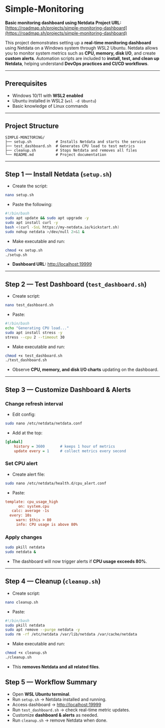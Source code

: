 
# Simple-Monitoring

**Basic monitoring dashboard using Netdata**
**Project URL:** [https://roadmap.sh/projects/simple-monitoring-dashboard](https://roadmap.sh/projects/simple-monitoring-dashboard)

This project demonstrates setting up a **real-time monitoring dashboard** using Netdata on a Windows system through WSL2 Ubuntu.
Netdata allows you to monitor system metrics such as **CPU, memory, disk I/O**, and create **custom alerts**.
Automation scripts are included to **install, test, and clean up Netdata**, helping understand **DevOps practices and CI/CD workflows**.

---

## **Prerequisites**

* Windows 10/11 with **WSL2 enabled**
* Ubuntu installed in WSL2 (`wsl -d Ubuntu`)
* Basic knowledge of Linux commands

---

## **Project Structure**

```
SIMPLE-MONITORING/
├── setup.sh           # Installs Netdata and starts the service
├── test_dashboard.sh  # Generates CPU load to test metrics
├── cleanup.sh         # Stops Netdata and removes all files
└── README.md          # Project documentation
```

---

## **Step 1 — Install Netdata (`setup.sh`)**

* Create the script:

```bash
nano setup.sh
```

* Paste the following:

```bash
#!/bin/bash
sudo apt update && sudo apt upgrade -y
sudo apt install curl -y
bash <(curl -SsL https://my-netdata.io/kickstart.sh)
sudo nohup netdata >/dev/null 2>&1 &
```

* Make executable and run:

```bash
chmod +x setup.sh
./setup.sh
```

* **Dashboard URL:** [http://localhost:19999](http://localhost:19999)

---

## **Step 2 — Test Dashboard (`test_dashboard.sh`)**

* Create script:

```bash
nano test_dashboard.sh
```

* Paste:

```bash
#!/bin/bash
echo "Generating CPU load..."
sudo apt install stress -y
stress --cpu 2 --timeout 30
```

* Make executable and run:

```bash
chmod +x test_dashboard.sh
./test_dashboard.sh
```

* Observe **CPU, memory, and disk I/O charts** updating on the dashboard.

---

## **Step 3 — Customize Dashboard & Alerts**

### **Change refresh interval**

* Edit config:

```bash
sudo nano /etc/netdata/netdata.conf
```

* Add at the top:

```ini
[global]
    history = 3600       # keeps 1 hour of metrics
    update every = 1     # collect metrics every second
```

### **Set CPU alert**

* Create alert file:

```bash
sudo nano /etc/netdata/health.d/cpu_alert.conf
```

* Paste:

```ini
template: cpu_usage_high
      on: system.cpu
   calc: average -1s
  every: 10s
     warn: $this > 80
     info: CPU usage is above 80%
```

### **Apply changes**

```bash
sudo pkill netdata
sudo netdata &
```

* The dashboard will now trigger alerts if **CPU usage exceeds 80%**.

---

## **Step 4 — Cleanup (`cleanup.sh`)**

* Create script:

```bash
nano cleanup.sh
```

* Paste:

```bash
#!/bin/bash
sudo pkill netdata
sudo apt remove --purge netdata -y
sudo rm -rf /etc/netdata /var/lib/netdata /var/cache/netdata
```

* Make executable and run:

```bash
chmod +x cleanup.sh
./cleanup.sh
```
* This **removes Netdata and all related files**.


## **Step 5 — Workflow Summary**

* Open **WSL Ubuntu terminal**.
* Run `setup.sh` → Netdata installed and running.
* Access dashboard → [http://localhost:19999](http://localhost:19999)
* Run `test_dashboard.sh` → check real-time metric updates.
* Customize **dashboard & alerts** as needed.
* Run `cleanup.sh` → remove Netdata when done.


